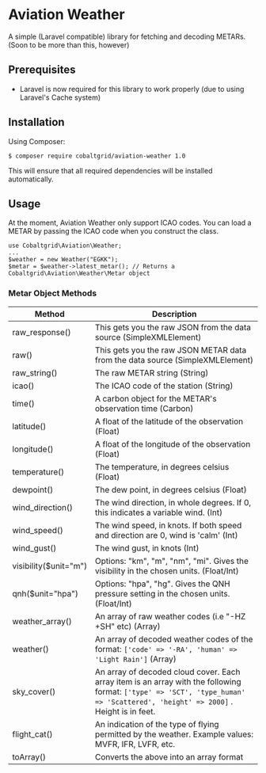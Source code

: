 # Aviation Weather
A simple (Laravel compatible) library for fetching and decoding METARs. (Soon to be more than this, however)

Prerequisites
-------
- Laravel is now required for this library to work properly (due to using Laravel's Cache system)


Installation
-------

Using Composer:

`$ composer require cobaltgrid/aviation-weather 1.0`   

This will ensure that all required dependencies will be installed automatically.


Usage
-------
At the moment, Aviation Weather only support ICAO codes. You can load a METAR by passing the ICAO code when you construct the class.
```
use Cobaltgrid\Aviation\Weather;
...
$weather = new Weather("EGKK");
$metar = $weather->latest_metar(); // Returns a Cobaltgrid\Aviation\Weather\Metar object
```
### Metar Object Methods

Method   | Description
-------- | ---
raw_response() | This gets you the raw JSON from the data source (SimpleXMLElement)
raw()    | This gets you the raw JSON METAR data from the data source (SimpleXMLElement)
raw_string()     | The raw METAR string (String)
icao()     | The ICAO code of the station (String)
time()     | A carbon object for the METAR's observation time (Carbon)
latitude()     | A float of the latitude of the observation (Float)
longitude()     | A float of the longitude of the observation (Float)
temperature()     | The temperature, in degrees celsius (Float)
dewpoint()     | The dew point, in degrees celsius (Float)
wind_direction()     | The wind direction, in whole degrees. If 0, this indicates a variable wind. (Int)
wind_speed()     | The wind speed, in knots. If both speed and direction are 0, wind is 'calm' (Int)
wind_gust()     | The wind gust, in knots (Int)
visibility($unit="m")     | Options: "km", "m", "nm", "mi". Gives the visibility in the chosen units. (Float/Int)
qnh($unit="hpa")     | Options: "hpa", "hg". Gives the QNH pressure setting in the chosen units. (Float/Int)
weather_array()     | An array of raw weather codes (i.e "-HZ +SH" etc) (Array)
weather()     | An array of decoded weather codes of the format: `['code' => '-RA', 'human' => 'Light Rain']` (Array)
sky_cover()     | An array of decoded cloud cover. Each array item is an array with the following format: `['type' => 'SCT', 'type_human' => 'Scattered', 'height' => 2000]` . Height is in feet.
flight_cat()     | An indication of the type of flying permitted by the weather. Example values: MVFR, IFR, LVFR, etc.
toArray()     | Converts the above into an array format


